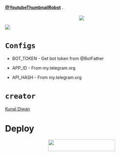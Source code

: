 #### [@YoutubeThumbnailRobot](https://telegram.dog/YoutubeThumbnailRobot) .
<p align="center">
  <a href="https://www.python.org">
    <img src="http://ForTheBadge.com/images/badges/made-with-python.svg">
  </a>
</p>

<img src ="https://telegra.ph/file/fbfbb27bf058c3b3eb44b.jpg">

# ```Configs```

* BOT_TOKEN  - Get bot token from @BotFather

* APP_ID        - From my.telegram.org 

* API_HASH      - From my.telegram.org

# ```creator```

[Kunal Diwan](https://t.me/Kunaldiwan)

# Deploy 

<p align="center"><a href="https://heroku.com/deploy?template=https://github.com/Kunal-Diwan/Youtube-Thumbnail-Generator"> <img src="https://img.shields.io/badge/Deploy%20To%20Heroku-black?style=for-the-badge&logo=heroku" width="220" height="38.45"/></a></p>
